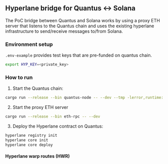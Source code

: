 ## Hyperlane bridge for Quantus <-> Solana

The PoC bridge between Quantus and Solana works by using a proxy ETH server that listens to the Quantus chain and uses the existing hyperlane infrastructure to send/receive messages to/from Solana.

### Environment setup

`.env-example` provides test keys that are pre-funded on quantus chain.

```bash
export HYP_KEY=<private_key>
```

### How to run

1. Start the Quantus chain:
```bash
cargo run --release --bin quantus-node -- --dev --tmp -lerror,runtime::revive::strace=trace,runtime::revive=debug
```
2. Start the proxy ETH server

```bash
cargo run --release --bin eth-rpc -- --dev
```
3. Deploy the Hyperlane contract on Quantus:
```bash
hyperlane registry init
hyperlane core init
hyperlane core deploy
```

#### Hyperlane warp routes (HWR)

